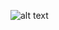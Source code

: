 ![alt text](https://github.com/[morganhah99]/[calc2]/blob/[webCalc-Part1]/static/images/flashval.png)
